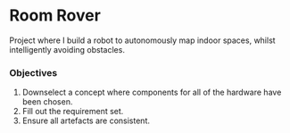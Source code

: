# Room Rover
Project where I build a robot to autonomously map indoor spaces, whilst intelligently avoiding obstacles.

### Objectives

1. Downselect a concept where components for all of the hardware have been chosen.
2. Fill out the requirement set.
3. Ensure all artefacts are consistent.
